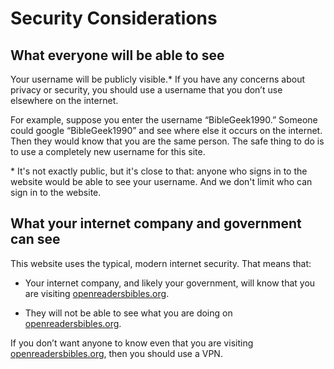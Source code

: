 # Security Considerations

## What everyone will be able to see
Your username will be publicly visible.* If you have any concerns about privacy or security, you should use a username that you don’t use elsewhere on the internet.

For example, suppose you enter the username “BibleGeek1990.” Someone could google “BibleGeek1990” and see where else it occurs on the internet. Then they would know that you are the same person. The safe thing to do is to use a completely new username for this site.

\* It's not exactly public, but it's close to that: anyone who signs in to the website would be able to see your username. And we don't limit who can sign in to the website.

## What your internet company and government can see
This website uses the typical, modern internet security.  That means that:

* Your internet company, and likely your government, will know that you are visiting [openreadersbibles.org](openreadersbibles.org). 

* They will not be able to see what you are doing on [openreadersbibles.org](openreadersbibles.org).

If you don’t want anyone to know even that you are visiting [openreadersbibles.org](openreadersbibles.org), then you should use a VPN.
